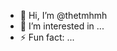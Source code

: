 - 👋 Hi, I’m @thetmhmh
- 👀 I’m interested in ...
- ⚡ Fun fact: ...

<!---
thetmhmh/thetmhmh is a ✨ special ✨ repository because its `README.md` (this file) appears on your GitHub profile.
You can click the Preview link to take a look at your changes.
--->
